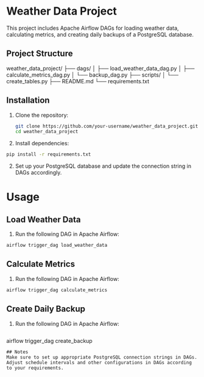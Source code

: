 # Weather Data Project

This project includes Apache Airflow DAGs for loading weather data, calculating metrics, and creating daily backups of a PostgreSQL database.

## Project Structure

weather_data_project/
├── dags/
│ ├── load_weather_data_dag.py
│ ├── calculate_metrics_dag.py
│ └── backup_dag.py
├── scripts/
│ └── create_tables.py
├── README.md
└── requirements.txt

## Installation

1. Clone the repository:

   ```bash
   git clone https://github.com/your-username/weather_data_project.git
   cd weather_data_project

1.    Install dependencies:
   ```bash
   pip install -r requirements.txt
   ```
2.   Set up your PostgreSQL database and update the connection string in DAGs accordingly.

# Usage
## Load Weather Data
1. Run the following DAG in Apache Airflow:

 ```bash
airflow trigger_dag load_weather_data
 ```

## Calculate Metrics
1. Run the following DAG in Apache Airflow:

 ```bash
airflow trigger_dag calculate_metrics
 ```

## Create Daily Backup
1. Run the following DAG in Apache Airflow:

    ```bash
airflow trigger_dag create_backup
 ```
## Notes
Make sure to set up appropriate PostgreSQL connection strings in DAGs.
Adjust schedule intervals and other configurations in DAGs according to your requirements. 
